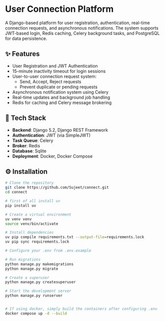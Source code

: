 # User Connection Platform

A Django-based platform for user registration, authentication, real-time connection requests, and asynchronous notifications. The system supports JWT-based login, Redis caching, Celery background tasks, and PostgreSQL for data persistence.

## ✨ Features

- User Registration and JWT Authentication
- 15-minute inactivity timeout for login sessions
- User-to-user connection request system:
  - Send, Accept, Reject requests
  - Prevent duplicate or pending requests
- Asynchronous notification system using Celery
- Real-time updates and background job handling
- Redis for caching and Celery message brokering

## 🚀 Tech Stack

- **Backend**: Django 5.2, Django REST Framework
- **Authentication**: JWT (via SimpleJWT)
- **Task Queue**: Celery
- **Broker**: Redis
- **Database**: Sqlite
- **Deployment**: Docker, Docker Compose

## ⚙️ Installation

```bash
# Clone the repository
git clone https://github.com/Sujeet/connect.git
cd connect

# first of all install uv
pip install uv

# Create a virtual environment
uv venv venv
source venv/bin/activate

# Install dependencies
uv pip compile requirements.txt --output-file=requirements.lock
uv pip sync requirements.lock

# Configure your .env from .env.example

# Run migrations
python manage.py makemigrations
python manage.py migrate

# Create a superuser
python manage.py createsuperuser

# Start the development server
python manage.py runserver


# If using docker, simply build the containers after configuring .env
docker compose up -d --build
